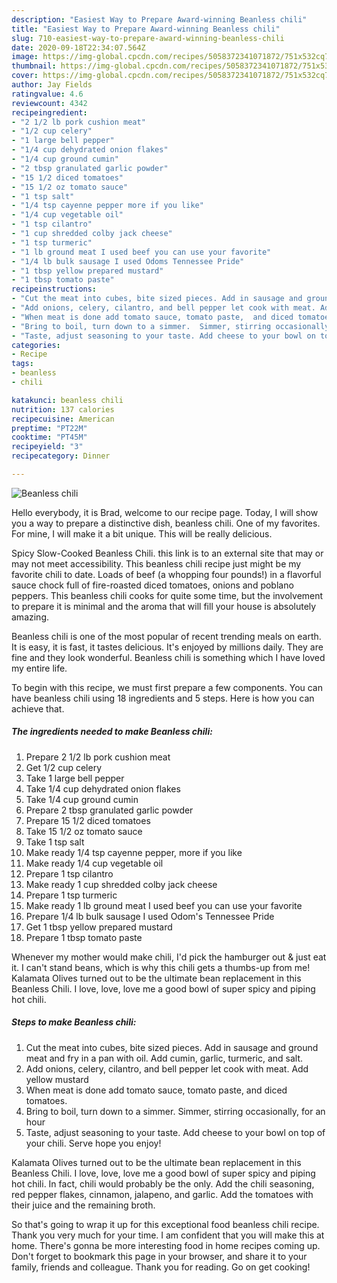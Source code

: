 ```yaml
---
description: "Easiest Way to Prepare Award-winning Beanless chili"
title: "Easiest Way to Prepare Award-winning Beanless chili"
slug: 710-easiest-way-to-prepare-award-winning-beanless-chili
date: 2020-09-18T22:34:07.564Z
image: https://img-global.cpcdn.com/recipes/5058372341071872/751x532cq70/beanless-chili-recipe-main-photo.jpg
thumbnail: https://img-global.cpcdn.com/recipes/5058372341071872/751x532cq70/beanless-chili-recipe-main-photo.jpg
cover: https://img-global.cpcdn.com/recipes/5058372341071872/751x532cq70/beanless-chili-recipe-main-photo.jpg
author: Jay Fields
ratingvalue: 4.6
reviewcount: 4342
recipeingredient:
- "2 1/2 lb pork cushion meat"
- "1/2 cup celery"
- "1 large bell pepper"
- "1/4 cup dehydrated onion flakes"
- "1/4 cup ground cumin"
- "2 tbsp granulated garlic powder"
- "15 1/2 diced tomatoes"
- "15 1/2 oz tomato sauce"
- "1 tsp salt"
- "1/4 tsp cayenne pepper more if you like"
- "1/4 cup vegetable oil"
- "1 tsp cilantro"
- "1 cup shredded colby jack cheese"
- "1 tsp turmeric"
- "1 lb ground meat I used beef you can use your favorite"
- "1/4 lb bulk sausage I used Odoms Tennessee Pride"
- "1 tbsp yellow prepared mustard"
- "1 tbsp tomato paste"
recipeinstructions:
- "Cut the meat into cubes, bite sized pieces. Add in sausage and ground meat and fry in a pan with oil. Add cumin, garlic, turmeric,  and salt."
- "Add onions, celery, cilantro, and bell pepper let cook with meat. Add yellow mustard"
- "When meat is done add tomato sauce, tomato paste,  and diced tomatoes."
- "Bring to boil, turn down to a simmer.  Simmer, stirring occasionally, for an hour"
- "Taste, adjust seasoning to your taste. Add cheese to your bowl on top of your chili. Serve hope you enjoy!"
categories:
- Recipe
tags:
- beanless
- chili

katakunci: beanless chili 
nutrition: 137 calories
recipecuisine: American
preptime: "PT22M"
cooktime: "PT45M"
recipeyield: "3"
recipecategory: Dinner

---
```



![Beanless chili](https://img-global.cpcdn.com/recipes/5058372341071872/751x532cq70/beanless-chili-recipe-main-photo.jpg)

Hello everybody, it is Brad, welcome to our recipe page. Today, I will show you a way to prepare a distinctive dish, beanless chili. One of my favorites. For mine, I will make it a bit unique. This will be really delicious.

Spicy Slow-Cooked Beanless Chili. this link is to an external site that may or may not meet accessibility. This beanless chili recipe just might be my favorite chili to date. Loads of beef (a whopping four pounds!) in a flavorful sauce chock full of fire-roasted diced tomatoes, onions and poblano peppers. This beanless chili cooks for quite some time, but the involvement to prepare it is minimal and the aroma that will fill your house is absolutely amazing.

Beanless chili is one of the most popular of recent trending meals on earth. It is easy, it is fast, it tastes delicious. It's enjoyed by millions daily. They are fine and they look wonderful. Beanless chili is something which I have loved my entire life.


To begin with this recipe, we must first prepare a few components. You can have beanless chili using 18 ingredients and 5 steps. Here is how you can achieve that.

<!--inarticleads1-->

##### The ingredients needed to make Beanless chili:

1. Prepare 2 1/2 lb pork cushion meat
1. Get 1/2 cup celery
1. Take 1 large bell pepper
1. Take 1/4 cup dehydrated onion flakes
1. Take 1/4 cup ground cumin
1. Prepare 2 tbsp granulated garlic powder
1. Prepare 15 1/2 diced tomatoes
1. Take 15 1/2 oz tomato sauce
1. Take 1 tsp salt
1. Make ready 1/4 tsp cayenne pepper, more if you like
1. Make ready 1/4 cup vegetable oil
1. Prepare 1 tsp cilantro
1. Make ready 1 cup shredded colby jack cheese
1. Prepare 1 tsp turmeric
1. Make ready 1 lb ground meat I used beef you can use your favorite
1. Prepare 1/4 lb bulk sausage I used Odom&#39;s Tennessee Pride
1. Get 1 tbsp yellow prepared mustard
1. Prepare 1 tbsp tomato paste


Whenever my mother would make chili, I&#39;d pick the hamburger out &amp; just eat it. I can&#39;t stand beans, which is why this chili gets a thumbs-up from me! Kalamata Olives turned out to be the ultimate bean replacement in this Beanless Chili. I love, love, love me a good bowl of super spicy and piping hot chili. 

<!--inarticleads2-->

##### Steps to make Beanless chili:

1. Cut the meat into cubes, bite sized pieces. Add in sausage and ground meat and fry in a pan with oil. Add cumin, garlic, turmeric,  and salt.
1. Add onions, celery, cilantro, and bell pepper let cook with meat. Add yellow mustard
1. When meat is done add tomato sauce, tomato paste,  and diced tomatoes.
1. Bring to boil, turn down to a simmer.  Simmer, stirring occasionally, for an hour
1. Taste, adjust seasoning to your taste. Add cheese to your bowl on top of your chili. Serve hope you enjoy!


Kalamata Olives turned out to be the ultimate bean replacement in this Beanless Chili. I love, love, love me a good bowl of super spicy and piping hot chili. In fact, chili would probably be the only. Add the chili seasoning, red pepper flakes, cinnamon, jalapeno, and garlic. Add the tomatoes with their juice and the remaining broth. 

So that's going to wrap it up for this exceptional food beanless chili recipe. Thank you very much for your time. I am confident that you will make this at home. There's gonna be more interesting food in home recipes coming up. Don't forget to bookmark this page in your browser, and share it to your family, friends and colleague. Thank you for reading. Go on get cooking!
